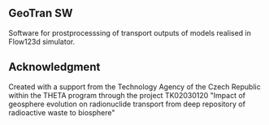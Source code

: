 ## GeoTran SW
Software for prostprocesssing of transport outputs of models realised in Flow123d simulator.

## Acknowledgment
Created with a support from the Technology Agency of the Czech Republic within the THETA program through the project TK02030120 "Impact of geosphere evolution on radionuclide transport from deep repository of radioactive waste to biosphere"
